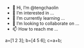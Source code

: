 - 👋 Hi, I’m @tengchaolin
- 👀 I’m interested in ...
- 🌱 I’m currently learning ...
- 💞️ I’m looking to collaborate on ...
- 📫 How to reach me ...

<!---
tengchaolin/tengchaolin is a ✨ special ✨ repository because its `README.md` (this file) appears on your GitHub profile.
You can click the Preview link to take a look at your changes.
--->
a=[1 2 3]; b=[4 5 6];
c=a+b;
